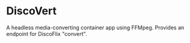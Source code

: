 # DiscoVert
A headless media-converting container app using FFMpeg. Provides an endpoint for DiscoFlix "convert".
